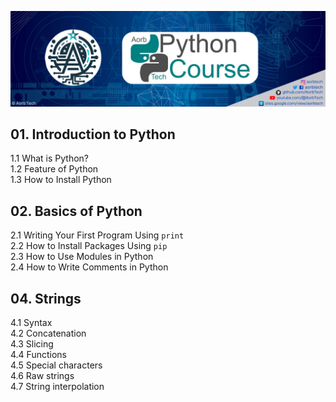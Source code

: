 ![Python Course](PythonCourse.png)

## 01. Introduction to Python
1.1 What is Python? </br>
1.2 Feature of Python </br>
1.3 How to Install Python </br>

## 02. Basics of Python 
2.1 Writing Your First Program Using `print` </br>
2.2 How to Install Packages Using `pip` </br>
2.3 How to Use Modules in Python </br>
2.4 How to Write Comments in Python </br>

## 04. Strings
4.1 Syntax </br>
4.2 Concatenation </br>
4.3 Slicing </br>
4.4 Functions </br>
4.5 Special characters </br>
4.6 Raw strings </br>
4.7 String interpolation </br>